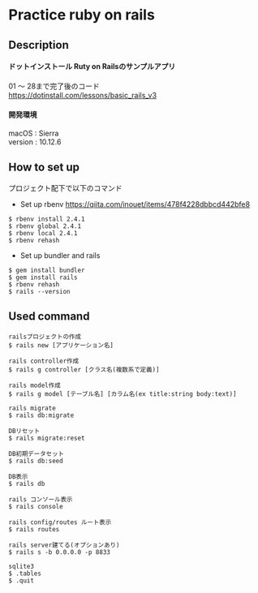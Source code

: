 # Practice ruby on rails

## Description
#### ドットインストール Ruty on Railsのサンプルアプリ  
01 〜 28まで完了後のコード   
https://dotinstall.com/lessons/basic_rails_v3
#### 開発環境  
macOS   : Sierra  
version : 10.12.6

## How to set up
プロジェクト配下で以下のコマンド

- Set up rbenv
https://qiita.com/inouet/items/478f4228dbbcd442bfe8  
```
$ rbenv install 2.4.1
$ rbenv global 2.4.1
$ rbenv local 2.4.1
$ rbenv rehash
```
- Set up bundler and rails
```
$ gem install bundler
$ gem install rails
$ rbenv rehash
$ rails --version
```

## Used command  
```
railsプロジェクトの作成
$ rails new [アプリケーション名]
```
```
rails controller作成
$ rails g controller [クラス名(複数系で定義)]
```
```
rails model作成
$ rails g model [テーブル名] [カラム名(ex title:string body:text)]
```
```
rails migrate
$ rails db:migrate
```
```
DBリセット
$ rails migrate:reset
```
```
DB初期データセット
$ rails db:seed
```
```
DB表示
$ rails db
```
```
rails コンソール表示
$ rails console
```
```
rails config/routes ルート表示
$ rails routes
```
```
rails server建てる(オプションあり)
$ rails s -b 0.0.0.0 -p 8833
```
```
sqlite3
$ .tables
$ .quit
```
